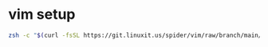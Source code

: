 # vim setup

```sh
zsh -c "$(curl -fsSL https://git.linuxit.us/spider/vim/raw/branch/main/setup.zsh)"
```
